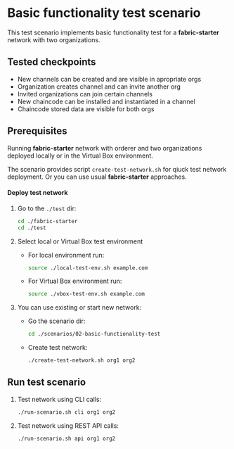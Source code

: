 # Basic functionality test scenario

This test scenario implements basic functionality test for a **fabric-starter** network with two organizations.

## Tested checkpoints

* New channels can be created and are visible in apropriate orgs
* Organization creates channel and can invite another org
* Invited organizations can join certain channels
* New chaincode can be installed and instantiated in a channel
* Chaincode stored data are visible for both orgs

## Prerequisites

Running **fabric-starter** network with orderer and two organizations deployed locally or in the Virtual Box environment.

The scenario provides script `create-test-network.sh` for qiuck test network deployment. Or you can use usual **fabric-starter** approaches.

#### Deploy test network

1. Go to the `./test` dir:

    ```bash
    cd ./fabric-starter
    cd ./test
    ```

1. Select local or Virtual Box test environment

    * For local environment run:

        ```bash
        source ./local-test-env.sh example.com
        ```

    * For Virtual Box environment run:

        ```bash
        source ./vbox-test-env.sh example.com
        ```

1. You can use existing or start new network:

    * Go the scenario dir:

        ```bash
        cd ./scenarios/02-basic-functionality-test
        ```

    * Create test network:

        ```bash
        ./create-test-network.sh org1 org2
        ```

## Run test scenario

1. Test network using CLI calls:

    ```bash
    ./run-scenario.sh cli org1 org2
    ```

1. Test network using REST API calls:

    ```bash
    ./run-scenario.sh api org1 org2
    ```
